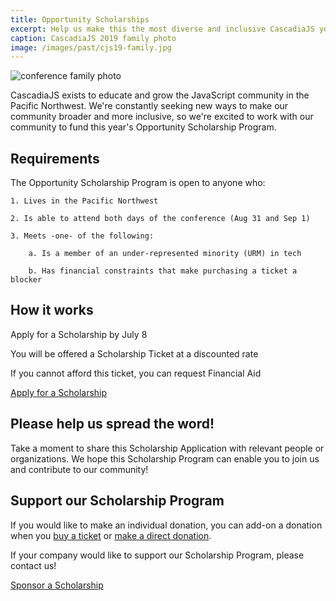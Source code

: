```yaml
---
title: Opportunity Scholarships
excerpt: Help us make this the most diverse and inclusive CascadiaJS yet!
caption: CascadiaJS 2019 family photo
image: /images/past/cjs19-family.jpg
---
```

![conference family photo](/images/past/cjs19-family.jpg)

CascadiaJS exists to educate and grow the JavaScript community in the Pacific Northwest. We're constantly seeking new ways to make our community broader and more inclusive, so we're excited to work with our community to fund this year's Opportunity Scholarship Program.

## Requirements

The Opportunity Scholarship Program is open to anyone who:

```
1. Lives in the Pacific Northwest

2. Is able to attend both days of the conference (Aug 31 and Sep 1)

3. Meets -one- of the following:

    a. Is a member of an under-represented minority (URM) in tech

    b. Has financial constraints that make purchasing a ticket a blocker
```

## How it works

<i class="fas fa-pen-field"></i> Apply for a Scholarship by <span class="highlight warning">July 8</span>

<i class="fas fa-ticket-alt"></i> You will be offered a Scholarship Ticket at a discounted rate

<i class="fas fa-heart"></i> If you cannot afford this ticket, you can request Financial Aid

<div class="cta"><a target="_blank" href="https://airtable.com/shr9xw0WyOs8nKfX0">Apply for a Scholarship</a></div>

## Please help us spread the word!

Take a moment to share this Scholarship Application with relevant people or organizations. We hope this Scholarship Program can enable you to join us and contribute to our community!

## Support our Scholarship Program

If you would like to make an individual donation, you can add-on a donation when you [buy a ticket](/tickets) or [make a direct donation](https://ti.to/event-loop/cascadiajs-2022/with/scholarship-donation).

If your company would like to support our Scholarship Program, please contact us!

<div class="cta secondary"><a href="/sponsorships#scholarships">Sponsor a Scholarship</a></div>